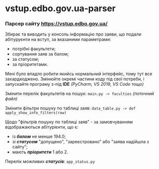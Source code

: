 # vstup.edbo.gov.ua-parser
### Парсер сайту https://vstup.edbo.gov.ua/

Збирає та виводить у консоль інформацію про заяви, що подали абітуруєнти на вступ, за вказаними параметрами:
- потрібні факультети;
- сортування заяв за балом;
- за статусом;
- за пріоритетами.


Мені було впадло робити якийсь нормальний інтерфейс, тому тут все захардкоджено.
Змінюйте окремі частини коду під свої потреби, і запускайте програму з-під __IDE__ _(PyCharm, VS 2019, VS Code тощо)_


Змінити перелік факультетів на пошук:    ```main.py -> faculties```  _(поточний файл)_

Змінити фільтри пошуку по таблиці заяв:  ```data_table.py -> def apply_show_info_filters(row)```


Щодо "фільтрів пошуку по таблиці заяв" - за замовчуванням відображаються абітурієнти, що є:
- із __*балом*__ не менше 194.0;
- зі __*статусом*__ "допущено", "зареєстровано" або "заява надійшла з сайту";
- мають __*пріоритети*__ 1 або 2.

Перелік можливих __*статусів*__: ```app_status.py```
